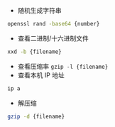 - 随机生成字符串
```sh
openssl rand -base64 {number}
```
- 查看二进制/十六进制文件
```sh
xxd -b {filename}
```
- 查看压缩率
`gzip -l {filename}`
- 查看本机 IP 地址
```sh
ip a
```
- 解压缩
```sh
gzip -d {filename}
```
